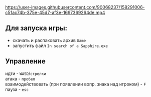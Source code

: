 https://user-images.githubusercontent.com/90068237/158291006-c51ac74b-375e-45d7-af3e-1697369264de.mp4

## Для запуска игры:
- скачать и распаковать архив `Game`
- запустить файл `In search of a Sapphire.exe`


## Управление
идти - `WASD`/`стрелки`  
атака - `пробел`  
взаимодействовать (при появлении вопр. знака над игроком) - `F`  
пауза - `esc`
